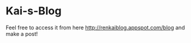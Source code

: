 Kai-s-Blog
==========
Feel free to access it from here http://renkaiblog.appspot.com/blog and make a post!


